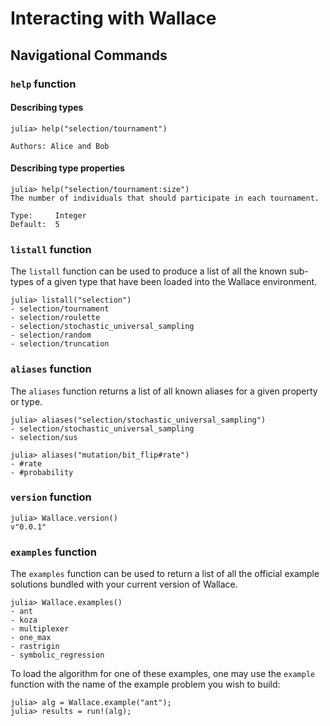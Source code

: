 # Interacting with Wallace

## Navigational Commands

### `help` function

#### Describing types

```
julia> help("selection/tournament")

Authors: Alice and Bob
```

#### Describing type properties

```
julia> help("selection/tournament:size")
The number of individuals that should participate in each tournament.

Type:     Integer
Default:  5
```

### `listall` function

The `listall` function can be used to produce a list of all the known
sub-types of a given type that have been loaded into the Wallace
environment.

```
julia> listall("selection")
- selection/tournament
- selection/roulette
- selection/stochastic_universal_sampling
- selection/random
- selection/truncation
```

### `aliases` function
The `aliases` function returns a list of all known aliases for a given property
or type.

```
julia> aliases("selection/stochastic_universal_sampling")
- selection/stochastic_universal_sampling
- selection/sus

julia> aliases("mutation/bit_flip#rate")
- #rate
- #probability
```

### `version` function

```
julia> Wallace.version()
v"0.0.1"
```

### `examples` function
The `examples` function can be used to return a list of all the official
example solutions bundled with your current version of Wallace.

```
julia> Wallace.examples()
- ant
- koza
- multiplexer
- one_max
- rastrigin
- symbolic_regression
```

To load the algorithm for one of these examples, one may use the
`example` function with the name of the example problem you wish to build:

```
julia> alg = Wallace.example("ant");
julia> results = run!(alg);
```
